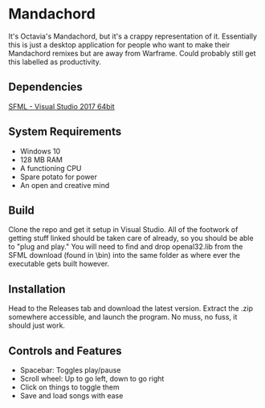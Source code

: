 # Mandachord  
It's Octavia's Mandachord, but it's a crappy representation of it. Essentially this is just a desktop application for people who want to make their Mandachord remixes but are away from Warframe. Could probably still get this labelled as productivity.  

## Dependencies  
[SFML - Visual Studio 2017 64bit](https://nightlybuilds.ch/project/show/1/SFML/)  

## System Requirements  
- Windows 10  
- 128 MB RAM  
- A functioning CPU  
- Spare potato for power  
- An open and creative mind  

## Build  
Clone the repo and get it setup in Visual Studio. All of the footwork of getting stuff linked should be taken care of already, so you should be able to "plug and play." You will need to find and drop openal32.lib from the SFML download (found in \bin) into the same folder as where ever the executable gets built however.

## Installation  
Head to the Releases tab and download the latest version. Extract the .zip somewhere accessible, and launch the program. No muss, no fuss, it should just work.  

## Controls and Features  
- Spacebar: Toggles play/pause  
- Scroll wheel: Up to go left, down to go right  
- Click on things to toggle them  
- Save and load songs with ease  
